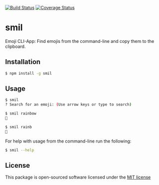 [![Build Status](https://secure.travis-ci.org/jenbuzz/smil.png?branch=master)](http://travis-ci.org/jenbuzz/smil) [![Coverage Status](https://coveralls.io/repos/github/jenbuzz/smil/badge.svg?branch=master)](https://coveralls.io/github/jenbuzz/smil?branch=master)

# smil

Emoji CLI-App: Find emojis from the command-line and copy them to the clipboard.

## Installation

```bash
$ npm install -g smil
```

## Usage

```bash
$ smil
? Search for an emoji: (Use arrow keys or type to search)

$ smil rainbow
🌈

$ smil rainb
🌈
```

For help with usage from the command-line run the following:
```bash
$ smil --help
```

## License
This package is open-sourced software licensed under the [MIT license](http://opensource.org/licenses/MIT)